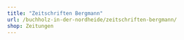 ```yaml
---
title: "Zeitschriften Bergmann"
url: /buchholz-in-der-nordheide/zeitschriften-bergmann/
shop: Zeitungen
---
```

